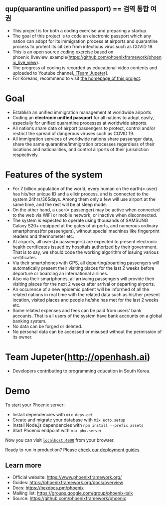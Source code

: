 
## qup(quarantine unified passport) == 검역 통합 여권
* This project is for both a coding exercise and preparing a startup.
* The goal of this project is to code an electronic passport which any nation can adopt for its immigration process at airports and quarantine process to protect its citizen from infectious virus such as COVID 19.
* This is an open source coding exercise based on phoenix_liveview_example(https://github.com/phoenixframework/phoenix_live_view).
* The progress of coding is recorded as educational video contents and uploaded to Youtube channel,[ \[Team Jupeter\]](https://www.youtube.com/watch?v=LsZgh8szGYA&list=PLlSZlNj22M7QRBGl7s9WnT0xqKGDuzPKk).
* For Koreans, recommend to visit [the homepage of this project](https://openhash.ai/%ED%91%9C%EC%A4%80-%EC%97%AC%EA%B6%8C-%EC%9D%B8%ED%94%84%EB%9D%BC).
# Goal

* Establish an unified immigration management at worldwide airports. 
* Coding an **electronic unified passport** for all nations to adopt easily, especially for unified quarantine processes at worldwide airports.
* All nations share data of airport passengers to protect, control and/or restrict the spread of dangerous viruses such as COVID 19. 
* All immigration services of worldwide nations share passenger data, share the same quarantine/immigration processes regardless of their locations and nationalities, and control airports of their jurisdiction respectively.

# Features of the system

* For 7 billion population of the world, every human on the earth(= user) has his/her unique ID and a elixir process, and is connected to the system 24hrs/365days. Among them only a few will use airport at the same time, and the rest will be at sleep mode. 
* On the other hand, a user(= passenger) may be active when connected to the web via WiFi or mobile network, or inactive when disconnected.
* The system is expected to operate using thousands of SAMSUNG Galaxy S20+ equipped at the gates of airports, and numerous ordinary smartphones(for passengers), without special machines like fingerprint readers and thermometer etc.
* At airports, all users(= passengers) are expected to present electronic health certificates issued by hospitals authorized by their government. That is to say, we should code the working algorithm of issuing various certificates. 
* Via their smartphones with GPS, all departing/boarding passengers will automatically present their visiting places for the last 2 weeks before departure or boarding an international airlines. 
* Also via their smartphones, all arrivaing passengers will provide their visiting places for the next 2 weeks after arrival or departing airports.
* An occurence of a new epidemic patient will be informed of all the related nations in real time with the related data such as his/her present location, visited places and people he/she has met for the last 2 weeks etc.
* Some related expenses and fees can be paid from users' bank accounts. That is all users of the system have bank accounts on a global banking system. 
* No data can be forged or deleted. 
* No personal data can be accessed or misused without the permission of its owner. 



# Team Jupeter(http://openhash.ai)

* Developers contributing to programming education in South Korea. 

# Demo

To start your Phoenix server:

  * Install dependencies with `mix deps.get`
  * Create and migrate your database with `mix ecto.setup`
  * Install Node.js dependencies with `npm install --prefix assets`
  * Start Phoenix endpoint with `mix phx.server`

Now you can visit [`localhost:4000`](http://localhost:4000) from your browser.

Ready to run in production? Please [check our deployment guides](https://hexdocs.pm/phoenix/deployment.html).

## Learn more

  * Official website: https://www.phoenixframework.org/
  * Guides: https://phoenixframework.org/docs/overview
  * Docs: https://hexdocs.pm/phoenix
  * Mailing list: https://groups.google.com/group/phoenix-talk
  * Source: https://github.com/phoenixframework/phoenix
